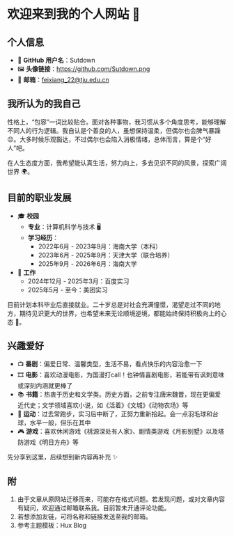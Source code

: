 # 欢迎来到我的个人网站 🚀

## 个人信息
- 📌 **GitHub 用户名**：Sutdown 
- 🖼️ **头像链接**：https://github.com/Sutdown.png 
- 📧 **邮箱**：feixiang_22@tju.edu.cn 

## 我所认为的我自己
性格上，“包容”一词比较贴合。面对各种事物，我习惯从多个角度思考，能够理解不同人的行为逻辑。我自认是个善良的人，虽想保持温柔，但偶尔也会脾气暴躁😣。大多时候乐观豁达，不过偶尔也会陷入消极情绪，总体而言，算是个“好人”吧。

在人生态度方面，我希望能认真生活，努力向上，多去见识不同的风景，探索广阔世界 🌍。

## 目前的职业发展
- 🎓 **校园**
  - **专业**：计算机科学与技术 🖥️
  - **学习经历**：
    - 2022年6月 - 2023年9月：海南大学（本科） 
    - 2023年6月 - 2025年9月：天津大学（联合培养） 
    - 2025年9月 - 2026年6月：海南大学
- 💼 **工作**
  - 2024年12月 - 2025年3月：百度实习 
  - 2025年5月 - 至今：美团实习

目前计划本科毕业后直接就业。二十岁总是对社会充满憧憬，渴望走过不同的地方，期待见识更大的世界，也希望未来无论顺境逆境，都能始终保持积极向上的心态 🌟。

## 兴趣爱好
- 📺 **番剧**：偏爱日常、温馨类型，生活不易，看点快乐的内容治愈一下
- 🎞️ **电影**：喜欢动漫电影，为国漫打call！也钟情喜剧电影，若能带有讽刺意味或深刻内涵就更棒了
- 📚 **书籍**：热衷于历史和文学类。历史方面，之前专注唐宋魏晋，现在更偏爱近代史；文学领域喜欢小说，如《活着》《文城》《动物农场》等
- 🏃 **运动**：过去常跑步，实习后中断了，正努力重新拾起。会一点羽毛球和台球，水平一般，但乐在其中
- 🎮 **游戏**：喜欢休闲游戏《桃源深处有人家》、剧情类游戏《月影别墅》以及塔防游戏《明日方舟》等

先分享到这里，后续想到新内容再补充 ✨

## 附
1. 由于文章从原网站迁移而来，可能存在格式问题。若发现问题，或对文章内容有疑问，欢迎通过邮箱联系我。目前暂未开通评论功能。
2. 若想添加友链，可将名称和链接发送至我的邮箱。
3. 参考主题模板：Hux Blog